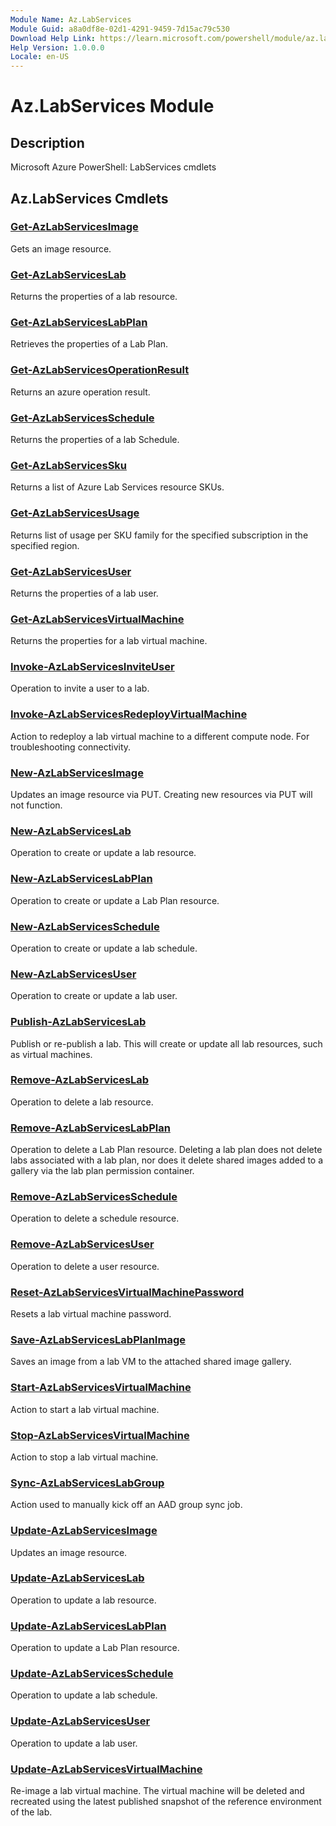 ```yaml
---
Module Name: Az.LabServices
Module Guid: a8a0df8e-02d1-4291-9459-7d15ac79c530
Download Help Link: https://learn.microsoft.com/powershell/module/az.labservices
Help Version: 1.0.0.0
Locale: en-US
---
```


# Az.LabServices Module
## Description
Microsoft Azure PowerShell: LabServices cmdlets

## Az.LabServices Cmdlets
### [Get-AzLabServicesImage](Get-AzLabServicesImage.md)
Gets an image resource.

### [Get-AzLabServicesLab](Get-AzLabServicesLab.md)
Returns the properties of a lab resource.

### [Get-AzLabServicesLabPlan](Get-AzLabServicesLabPlan.md)
Retrieves the properties of a Lab Plan.

### [Get-AzLabServicesOperationResult](Get-AzLabServicesOperationResult.md)
Returns an azure operation result.

### [Get-AzLabServicesSchedule](Get-AzLabServicesSchedule.md)
Returns the properties of a lab Schedule.

### [Get-AzLabServicesSku](Get-AzLabServicesSku.md)
Returns a list of Azure Lab Services resource SKUs.

### [Get-AzLabServicesUsage](Get-AzLabServicesUsage.md)
Returns list of usage per SKU family for the specified subscription in the specified region.

### [Get-AzLabServicesUser](Get-AzLabServicesUser.md)
Returns the properties of a lab user.

### [Get-AzLabServicesVirtualMachine](Get-AzLabServicesVirtualMachine.md)
Returns the properties for a lab virtual machine.

### [Invoke-AzLabServicesInviteUser](Invoke-AzLabServicesInviteUser.md)
Operation to invite a user to a lab.

### [Invoke-AzLabServicesRedeployVirtualMachine](Invoke-AzLabServicesRedeployVirtualMachine.md)
Action to redeploy a lab virtual machine to a different compute node.
For troubleshooting connectivity.

### [New-AzLabServicesImage](New-AzLabServicesImage.md)
Updates an image resource via PUT.
Creating new resources via PUT will not function.

### [New-AzLabServicesLab](New-AzLabServicesLab.md)
Operation to create or update a lab resource.

### [New-AzLabServicesLabPlan](New-AzLabServicesLabPlan.md)
Operation to create or update a Lab Plan resource.

### [New-AzLabServicesSchedule](New-AzLabServicesSchedule.md)
Operation to create or update a lab schedule.

### [New-AzLabServicesUser](New-AzLabServicesUser.md)
Operation to create or update a lab user.

### [Publish-AzLabServicesLab](Publish-AzLabServicesLab.md)
Publish or re-publish a lab.
This will create or update all lab resources, such as virtual machines.

### [Remove-AzLabServicesLab](Remove-AzLabServicesLab.md)
Operation to delete a lab resource.

### [Remove-AzLabServicesLabPlan](Remove-AzLabServicesLabPlan.md)
Operation to delete a Lab Plan resource.
Deleting a lab plan does not delete labs associated with a lab plan, nor does it delete shared images added to a gallery via the lab plan permission container.

### [Remove-AzLabServicesSchedule](Remove-AzLabServicesSchedule.md)
Operation to delete a schedule resource.

### [Remove-AzLabServicesUser](Remove-AzLabServicesUser.md)
Operation to delete a user resource.

### [Reset-AzLabServicesVirtualMachinePassword](Reset-AzLabServicesVirtualMachinePassword.md)
Resets a lab virtual machine password.

### [Save-AzLabServicesLabPlanImage](Save-AzLabServicesLabPlanImage.md)
Saves an image from a lab VM to the attached shared image gallery.

### [Start-AzLabServicesVirtualMachine](Start-AzLabServicesVirtualMachine.md)
Action to start a lab virtual machine.

### [Stop-AzLabServicesVirtualMachine](Stop-AzLabServicesVirtualMachine.md)
Action to stop a lab virtual machine.

### [Sync-AzLabServicesLabGroup](Sync-AzLabServicesLabGroup.md)
Action used to manually kick off an AAD group sync job.

### [Update-AzLabServicesImage](Update-AzLabServicesImage.md)
Updates an image resource.

### [Update-AzLabServicesLab](Update-AzLabServicesLab.md)
Operation to update a lab resource.

### [Update-AzLabServicesLabPlan](Update-AzLabServicesLabPlan.md)
Operation to update a Lab Plan resource.

### [Update-AzLabServicesSchedule](Update-AzLabServicesSchedule.md)
Operation to update a lab schedule.

### [Update-AzLabServicesUser](Update-AzLabServicesUser.md)
Operation to update a lab user.

### [Update-AzLabServicesVirtualMachine](Update-AzLabServicesVirtualMachine.md)
Re-image a lab virtual machine.
The virtual machine will be deleted and recreated using the latest published snapshot of the reference environment of the lab.


